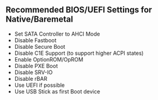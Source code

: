 ## Recommended BIOS/UEFI Settings for Native/Baremetal

  - Set SATA Controller to AHCI Mode
  - Disable Fastboot
  - Disable Secure Boot
  - Disable C1E Support (to support higher ACPI states)
  - Enable OptionROM/OpROM
  - Disable PXE Boot
  - Disable SRV-IO
  - Disable rBAR
  - Use UEFI if possible
  - Use USB Stick as first Boot device